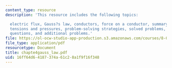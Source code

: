 ```yaml
---
content_type: resource
description: 'This resource includes the following topics:

  electric flux, Gauss?s law, conductors, force on a conductor, summary, appendix:
  tensions and pressures, problem-solving strategies, solved problems, conceptual
  questions, and additional problems.'
file: https://ol-ocw-studio-app-production.s3.amazonaws.com/courses/8-02t-electricity-and-magnetism-spring-2005/16ff64d64187374a61c28a1f9f16f348_chapte4gauss_law.pdf
file_type: application/pdf
resourcetype: Document
title: chapte4gauss_law.pdf
uid: 16ff64d6-4187-374a-61c2-8a1f9f16f348
---
```


